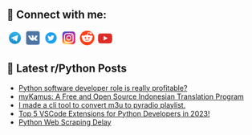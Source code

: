 ## 🔎 Connect with me:
[<img src="https://github.com/bullbesh/bullbesh/blob/main/images/Telegram.png" width="32" height="32" />](https://t.me/bullbesh)
[<img src="https://github.com/bullbesh/bullbesh/blob/main/images/VK.png" width="32" height="32" />](https://vk.com/bullbesh)
[<img src="https://github.com/bullbesh/bullbesh/blob/main/images/Twitter.png" width="32" height="32" />](https://twitter.com/bullbesh1)
[<img src="https://github.com/bullbesh/bullbesh/blob/main/images/Instagram.png" width="32" height="32" />](https://www.instagram.com/bullbesh)
[<img src="https://github.com/bullbesh/bullbesh/blob/main/images/Reddit.png" width="32" height="32" />](https://www.reddit.com/user/bullbesh)
[<img src="https://github.com/bullbesh/bullbesh/blob/main/images/YouTube.png" width="32" height="32" />](https://www.youtube.com/channel/UCtfjRs6uzgq5mfm8S06WTcg)

## 📕 Latest r/Python Posts
<!-- BLOG-POST-LIST:START -->
- [Python software developer role is really profitable?](https://www.reddit.com/r/Python/comments/1219z55/python_software_developer_role_is_really/)
- [myKamus: A Free and Open Source Indonesian Translation Program](https://www.reddit.com/r/Python/comments/1219gse/mykamus_a_free_and_open_source_indonesian/)
- [I made a cli tool to convert m3u to pyradio playlist.](https://www.reddit.com/r/Python/comments/1218jin/i_made_a_cli_tool_to_convert_m3u_to_pyradio/)
- [Top 5 VSCode Extensions for Python Developers in 2023!](https://www.reddit.com/r/Python/comments/1217mtx/top_5_vscode_extensions_for_python_developers_in/)
- [Python Web Scraping Delay](https://www.reddit.com/r/Python/comments/12159xu/python_web_scraping_delay/)
<!-- BLOG-POST-LIST:END -->
